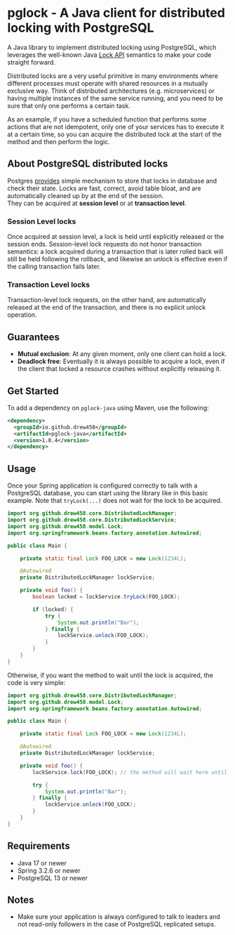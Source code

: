 # pglock - A Java client for distributed locking with PostgreSQL

A Java library to implement distributed locking using PostgreSQL, which leverages the well-known Java [Lock API](https://docs.oracle.com/en/java/javase/21/docs/api/java.base/java/util/concurrent/locks/Lock.html) semantics to make your code straight forward.

Distributed locks are a very useful primitive in many environments where different processes must operate with shared resources in a mutually exclusive way. 
Think of distributed architectures (e.g. microservices) or having multiple instances of the same service running, and you need to be sure that only one performs a certain task.  

As an example, if you have a scheduled function that performs some actions that are not idempotent, only one of your services has to execute it at a certain time, so you can acquire the distributed lock at the start of the method and then perform the logic.

## About PostgreSQL distributed locks

Postgres [provides](https://www.postgresql.org/docs/current/explicit-locking.html#ADVISORY-LOCKS) simple mechanism to store that locks in database and check their state. 
Locks are fast, correct, avoid table bloat, and are automatically cleaned up by at the end of the session.  
They can be acquired at **session level** or at **transaction level**.  

### Session Level locks

Once acquired at session level, a lock is held until explicitly released or the session ends. 
Session-level lock requests do not honor transaction semantics: a lock acquired during a transaction that is later rolled back will still be held following the rollback, and likewise an unlock is effective even if the calling transaction fails later.

### Transaction Level locks

Transaction-level lock requests, on the other hand, are automatically released at the end of the transaction, and there is no explicit unlock operation.

## Guarantees

- **Mutual exclusion**: At any given moment, only one client can hold a lock.
- **Deadlock free**: Eventually it is always possible to acquire a lock, even if the client that locked a resource crashes without explicitly releasing it.

## Get Started

To add a dependency on `pglock-java` using Maven, use the following:

```xml
<dependency>
  <groupId>io.github.drew458</groupId>
  <artifactId>pglock-java</artifactId>
  <version>1.0.4</version>
</dependency>
```

## Usage

Once your Spring application is configured correctly to talk with a PostgreSQL database, you can start using the library like in this basic example. Note that ```tryLock(...)``` does not wait for the lock to be acquired.

```java
import org.github.drew458.core.DistributedLockManager;
import org.github.drew458.core.DistributedLockService;
import org.github.drew458.model.Lock;
import org.springframework.beans.factory.annotation.Autowired;

public class Main {

    private static final Lock FOO_LOCK = new Lock(1234L);

    @Autowired
    private DistributedLockManager lockService;

    private void foo() {
        boolean locked = lockService.tryLock(FOO_LOCK);

        if (locked) {
            try {
                System.out.println("Bar");
            } finally {
                lockService.unlock(FOO_LOCK);
            }
        }
    }
}
```

Otherwise, if you want the method to wait until the lock is acquired, the code is very simple:

```java
import org.github.drew458.core.DistributedLockManager;
import org.github.drew458.model.Lock;
import org.springframework.beans.factory.annotation.Autowired;

public class Main {

    private static final Lock FOO_LOCK = new Lock(1234L);

    @Autowired
    private DistributedLockManager lockService;

    private void foo() {
        lockService.lock(FOO_LOCK); // the method will wait here until the lock is acquired

        try {
            System.out.println("Bar");
        } finally {
            lockService.unlock(FOO_LOCK);
        }
    }
}
```

### 

## Requirements

- Java 17 or newer
- Spring 3.2.6 or newer
- PostgreSQL 13 or newer

## Notes
- Make sure your application is always configured to talk to leaders and not read-only followers in the case of PostgreSQL replicated setups.  

